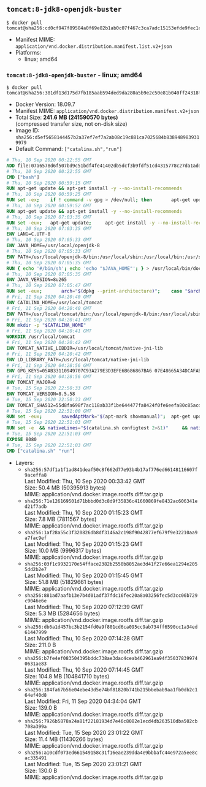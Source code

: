 ## `tomcat:8-jdk8-openjdk-buster`

```console
$ docker pull tomcat@sha256:cd0cf947f89584a0f69e82b1ab0c07f467c3ca7adc15153efde9fec1cf7d5fba
```

-	Manifest MIME: `application/vnd.docker.distribution.manifest.list.v2+json`
-	Platforms:
	-	linux; amd64

### `tomcat:8-jdk8-openjdk-buster` - linux; amd64

```console
$ docker pull tomcat@sha256:381df13d175d7fb185aab594ded9da280a5b9e2c50e81b040ff24318f46adb7e
```

-	Docker Version: 18.09.7
-	Manifest MIME: `application/vnd.docker.distribution.manifest.v2+json`
-	Total Size: **241.6 MB (241590570 bytes)**  
	(compressed transfer size, not on-disk size)
-	Image ID: `sha256:d5ef5658144457b2a37ef7ef7a2ab08c19c881ca7025684b8389489839319979`
-	Default Command: `["catalina.sh","run"]`

```dockerfile
# Thu, 10 Sep 2020 00:22:55 GMT
ADD file:07a6578d6f507bd9c51bdf4fe41402db5dcf3b9fdf51cd4315778c27da1add39 in / 
# Thu, 10 Sep 2020 00:22:55 GMT
CMD ["bash"]
# Thu, 10 Sep 2020 00:59:15 GMT
RUN apt-get update && apt-get install -y --no-install-recommends 		ca-certificates 		curl 		netbase 		wget 	&& rm -rf /var/lib/apt/lists/*
# Thu, 10 Sep 2020 00:59:25 GMT
RUN set -ex; 	if ! command -v gpg > /dev/null; then 		apt-get update; 		apt-get install -y --no-install-recommends 			gnupg 			dirmngr 		; 		rm -rf /var/lib/apt/lists/*; 	fi
# Thu, 10 Sep 2020 00:59:52 GMT
RUN apt-get update && apt-get install -y --no-install-recommends 		git 		mercurial 		openssh-client 		subversion 				procps 	&& rm -rf /var/lib/apt/lists/*
# Thu, 10 Sep 2020 07:03:35 GMT
RUN set -eux; 	apt-get update; 	apt-get install -y --no-install-recommends 		bzip2 		unzip 		xz-utils 				ca-certificates p11-kit 				fontconfig libfreetype6 	; 	rm -rf /var/lib/apt/lists/*
# Thu, 10 Sep 2020 07:03:35 GMT
ENV LANG=C.UTF-8
# Thu, 10 Sep 2020 07:05:33 GMT
ENV JAVA_HOME=/usr/local/openjdk-8
# Thu, 10 Sep 2020 07:05:33 GMT
ENV PATH=/usr/local/openjdk-8/bin:/usr/local/sbin:/usr/local/bin:/usr/sbin:/usr/bin:/sbin:/bin
# Thu, 10 Sep 2020 07:05:35 GMT
RUN { echo '#/bin/sh'; echo 'echo "$JAVA_HOME"'; } > /usr/local/bin/docker-java-home && chmod +x /usr/local/bin/docker-java-home && [ "$JAVA_HOME" = "$(docker-java-home)" ]
# Thu, 10 Sep 2020 07:05:35 GMT
ENV JAVA_VERSION=8u265
# Thu, 10 Sep 2020 07:05:47 GMT
RUN set -eux; 		arch="$(dpkg --print-architecture)"; 	case "$arch" in 		amd64 | i386:x86-64) downloadUrl=https://github.com/AdoptOpenJDK/openjdk8-upstream-binaries/releases/download/jdk8u265-b01/OpenJDK8U-jdk_x64_linux_8u265b01.tar.gz ;; 		*) echo >&2 "error: unsupported architecture: '$arch'"; exit 1 ;; 	esac; 		wget -O openjdk.tgz.asc "$downloadUrl.sign"; 	wget -O openjdk.tgz "$downloadUrl" --progress=dot:giga; 		export GNUPGHOME="$(mktemp -d)"; 	gpg --batch --keyserver ha.pool.sks-keyservers.net --keyserver-options no-self-sigs-only --recv-keys CA5F11C6CE22644D42C6AC4492EF8D39DC13168F; 	gpg --batch --keyserver ha.pool.sks-keyservers.net --recv-keys EAC843EBD3EFDB98CC772FADA5CD6035332FA671; 	gpg --batch --list-sigs --keyid-format 0xLONG CA5F11C6CE22644D42C6AC4492EF8D39DC13168F 		| tee /dev/stderr 		| grep '0xA5CD6035332FA671' 		| grep 'Andrew Haley'; 	gpg --batch --verify openjdk.tgz.asc openjdk.tgz; 	gpgconf --kill all; 	rm -rf "$GNUPGHOME"; 		mkdir -p "$JAVA_HOME"; 	tar --extract 		--file openjdk.tgz 		--directory "$JAVA_HOME" 		--strip-components 1 		--no-same-owner 	; 	rm openjdk.tgz*; 			{ 		echo '#!/usr/bin/env bash'; 		echo 'set -Eeuo pipefail'; 		echo 'if ! [ -d "$JAVA_HOME" ]; then echo >&2 "error: missing JAVA_HOME environment variable"; exit 1; fi'; 		echo 'cacertsFile=; for f in "$JAVA_HOME/lib/security/cacerts" "$JAVA_HOME/jre/lib/security/cacerts"; do if [ -e "$f" ]; then cacertsFile="$f"; break; fi; done'; 		echo 'if [ -z "$cacertsFile" ] || ! [ -f "$cacertsFile" ]; then echo >&2 "error: failed to find cacerts file in $JAVA_HOME"; exit 1; fi'; 		echo 'trust extract --overwrite --format=java-cacerts --filter=ca-anchors --purpose=server-auth "$cacertsFile"'; 	} > /etc/ca-certificates/update.d/docker-openjdk; 	chmod +x /etc/ca-certificates/update.d/docker-openjdk; 	/etc/ca-certificates/update.d/docker-openjdk; 		find "$JAVA_HOME/lib" -name '*.so' -exec dirname '{}' ';' | sort -u > /etc/ld.so.conf.d/docker-openjdk.conf; 	ldconfig; 		javac -version; 	java -version
# Fri, 11 Sep 2020 04:20:40 GMT
ENV CATALINA_HOME=/usr/local/tomcat
# Fri, 11 Sep 2020 04:20:40 GMT
ENV PATH=/usr/local/tomcat/bin:/usr/local/openjdk-8/bin:/usr/local/sbin:/usr/local/bin:/usr/sbin:/usr/bin:/sbin:/bin
# Fri, 11 Sep 2020 04:20:41 GMT
RUN mkdir -p "$CATALINA_HOME"
# Fri, 11 Sep 2020 04:20:41 GMT
WORKDIR /usr/local/tomcat
# Fri, 11 Sep 2020 04:20:42 GMT
ENV TOMCAT_NATIVE_LIBDIR=/usr/local/tomcat/native-jni-lib
# Fri, 11 Sep 2020 04:20:42 GMT
ENV LD_LIBRARY_PATH=/usr/local/tomcat/native-jni-lib
# Fri, 11 Sep 2020 04:28:56 GMT
ENV GPG_KEYS=05AB33110949707C93A279E3D3EFE6B686867BA6 07E48665A34DCAFAE522E5E6266191C37C037D42 47309207D818FFD8DCD3F83F1931D684307A10A5 541FBE7D8F78B25E055DDEE13C370389288584E7 61B832AC2F1C5A90F0F9B00A1C506407564C17A3 713DA88BE50911535FE716F5208B0AB1D63011C7 79F7026C690BAA50B92CD8B66A3AD3F4F22C4FED 9BA44C2621385CB966EBA586F72C284D731FABEE A27677289986DB50844682F8ACB77FC2E86E29AC A9C5DF4D22E99998D9875A5110C01C5A2F6059E7 DCFD35E0BF8CA7344752DE8B6FB21E8933C60243 F3A04C595DB5B6A5F1ECA43E3B7BBB100D811BBE F7DA48BB64BCB84ECBA7EE6935CD23C10D498E23
# Fri, 11 Sep 2020 04:28:56 GMT
ENV TOMCAT_MAJOR=8
# Tue, 15 Sep 2020 22:50:33 GMT
ENV TOMCAT_VERSION=8.5.58
# Tue, 15 Sep 2020 22:50:33 GMT
ENV TOMCAT_SHA512=55d8fa698f7ac118ab33f1be644477fa8424f0fe6eefa80c85acd4e3cbce5f1704ce3cf897dfcd42c5c95cd2ff3b559e774fb5b7ac7279dd6b803a9a2dd8cc8f
# Tue, 15 Sep 2020 22:51:00 GMT
RUN set -eux; 		savedAptMark="$(apt-mark showmanual)"; 	apt-get update; 	apt-get install -y --no-install-recommends 		gnupg dirmngr 		wget ca-certificates 	; 		ddist() { 		local f="$1"; shift; 		local distFile="$1"; shift; 		local mvnFile="${1:-}"; 		local success=; 		local distUrl=; 		for distUrl in 			"https://www.apache.org/dyn/closer.cgi?action=download&filename=$distFile" 			"https://www-us.apache.org/dist/$distFile" 			"https://www.apache.org/dist/$distFile" 			"https://archive.apache.org/dist/$distFile" 			${mvnFile:+"https://repo1.maven.org/maven2/org/apache/tomcat/tomcat/$mvnFile"} 		; do 			if wget -O "$f" "$distUrl" && [ -s "$f" ]; then 				success=1; 				break; 			fi; 		done; 		[ -n "$success" ]; 	}; 		ddist 'tomcat.tar.gz' "tomcat/tomcat-$TOMCAT_MAJOR/v$TOMCAT_VERSION/bin/apache-tomcat-$TOMCAT_VERSION.tar.gz" "$TOMCAT_VERSION/tomcat-$TOMCAT_VERSION.tar.gz"; 	echo "$TOMCAT_SHA512 *tomcat.tar.gz" | sha512sum --strict --check -; 	ddist 'tomcat.tar.gz.asc' "tomcat/tomcat-$TOMCAT_MAJOR/v$TOMCAT_VERSION/bin/apache-tomcat-$TOMCAT_VERSION.tar.gz.asc" "$TOMCAT_VERSION/tomcat-$TOMCAT_VERSION.tar.gz.asc"; 	export GNUPGHOME="$(mktemp -d)"; 	for key in $GPG_KEYS; do 		gpg --batch --keyserver ha.pool.sks-keyservers.net --recv-keys "$key"; 	done; 	gpg --batch --verify tomcat.tar.gz.asc tomcat.tar.gz; 	tar -xf tomcat.tar.gz --strip-components=1; 	rm bin/*.bat; 	rm tomcat.tar.gz*; 	command -v gpgconf && gpgconf --kill all || :; 	rm -rf "$GNUPGHOME"; 		mv webapps webapps.dist; 	mkdir webapps; 		nativeBuildDir="$(mktemp -d)"; 	tar -xf bin/tomcat-native.tar.gz -C "$nativeBuildDir" --strip-components=1; 	apt-get install -y --no-install-recommends 		dpkg-dev 		gcc 		libapr1-dev 		libssl-dev 		make 	; 	( 		export CATALINA_HOME="$PWD"; 		cd "$nativeBuildDir/native"; 		gnuArch="$(dpkg-architecture --query DEB_BUILD_GNU_TYPE)"; 		aprConfig="$(command -v apr-1-config)"; 		./configure 			--build="$gnuArch" 			--libdir="$TOMCAT_NATIVE_LIBDIR" 			--prefix="$CATALINA_HOME" 			--with-apr="$aprConfig" 			--with-java-home="$JAVA_HOME" 			--with-ssl=yes; 		make -j "$(nproc)"; 		make install; 	); 	rm -rf "$nativeBuildDir"; 	rm bin/tomcat-native.tar.gz; 		apt-mark auto '.*' > /dev/null; 	[ -z "$savedAptMark" ] || apt-mark manual $savedAptMark > /dev/null; 	find "$TOMCAT_NATIVE_LIBDIR" -type f -executable -exec ldd '{}' ';' 		| awk '/=>/ { print $(NF-1) }' 		| sort -u 		| xargs -r dpkg-query --search 		| cut -d: -f1 		| sort -u 		| xargs -r apt-mark manual 	; 	apt-get purge -y --auto-remove -o APT::AutoRemove::RecommendsImportant=false; 	rm -rf /var/lib/apt/lists/*; 		find ./bin/ -name '*.sh' -exec sed -ri 's|^#!/bin/sh$|#!/usr/bin/env bash|' '{}' +; 		chmod -R +rX .; 	chmod 777 logs temp work
# Tue, 15 Sep 2020 22:51:03 GMT
RUN set -e 	&& nativeLines="$(catalina.sh configtest 2>&1)" 	&& nativeLines="$(echo "$nativeLines" | grep 'Apache Tomcat Native')" 	&& nativeLines="$(echo "$nativeLines" | sort -u)" 	&& if ! echo "$nativeLines" | grep -E 'INFO: Loaded( APR based)? Apache Tomcat Native library' >&2; then 		echo >&2 "$nativeLines"; 		exit 1; 	fi
# Tue, 15 Sep 2020 22:51:03 GMT
EXPOSE 8080
# Tue, 15 Sep 2020 22:51:03 GMT
CMD ["catalina.sh" "run"]
```

-	Layers:
	-	`sha256:57df1a1f1ad841deaf50c8f662d77e93b4b17af776ed66148116607f9aceffa8`  
		Last Modified: Thu, 10 Sep 2020 00:33:42 GMT  
		Size: 50.4 MB (50395913 bytes)  
		MIME: application/vnd.docker.image.rootfs.diff.tar.gzip
	-	`sha256:71e126169501d71bbbd0d3c8d9f35836c41660869fe8432ac606341ed21f7adb`  
		Last Modified: Thu, 10 Sep 2020 01:15:23 GMT  
		Size: 7.8 MB (7811567 bytes)  
		MIME: application/vnd.docker.image.rootfs.diff.tar.gzip
	-	`sha256:1af28a55c3f320826db8df3146a2c198f9042877ef679f9e32210aa9a7fac9ef`  
		Last Modified: Thu, 10 Sep 2020 01:15:23 GMT  
		Size: 10.0 MB (9996317 bytes)  
		MIME: application/vnd.docker.image.rootfs.diff.tar.gzip
	-	`sha256:03f1c9932170e54fface2382b2550b8052ae3d41f27e66ea1294e2055dd2b2e7`  
		Last Modified: Thu, 10 Sep 2020 01:15:45 GMT  
		Size: 51.8 MB (51829661 bytes)  
		MIME: application/vnd.docker.image.rootfs.diff.tar.gzip
	-	`sha256:881ad7aafb13e7b4d01adf37fdc16fec20a8a03256fec5d3cc06b729c9046e6e`  
		Last Modified: Thu, 10 Sep 2020 07:12:39 GMT  
		Size: 5.3 MB (5284656 bytes)  
		MIME: application/vnd.docker.image.rootfs.diff.tar.gzip
	-	`sha256:db6a1d457bc3b2154fd0a9f801cd6ca095cc9ab734ff6590cc1a34ed61447999`  
		Last Modified: Thu, 10 Sep 2020 07:14:28 GMT  
		Size: 211.0 B  
		MIME: application/vnd.docker.image.rootfs.diff.tar.gzip
	-	`sha256:b7fe4ef083504395bddc738ae3dac4ceab462961ea94f350378399740631ae83`  
		Last Modified: Thu, 10 Sep 2020 07:14:45 GMT  
		Size: 104.8 MB (104841710 bytes)  
		MIME: application/vnd.docker.image.rootfs.diff.tar.gzip
	-	`sha256:184fa67b56e04ebe43d5e74bf81820b741b215bbebab9aa1fb0db2c164ef40d8`  
		Last Modified: Fri, 11 Sep 2020 04:34:04 GMT  
		Size: 139.0 B  
		MIME: application/vnd.docker.image.rootfs.diff.tar.gzip
	-	`sha256:7926b5878a24a81f22181934d7e46c8082e1ecd4db263510dba502cb708a399a`  
		Last Modified: Tue, 15 Sep 2020 23:01:22 GMT  
		Size: 11.4 MB (11430266 bytes)  
		MIME: application/vnd.docker.image.rootfs.diff.tar.gzip
	-	`sha256:a10cdf073ed661549158c31f16eae239dda4e9bbbafc44e972a5ee8cac335491`  
		Last Modified: Tue, 15 Sep 2020 23:01:21 GMT  
		Size: 130.0 B  
		MIME: application/vnd.docker.image.rootfs.diff.tar.gzip
